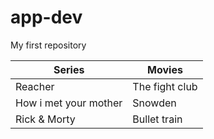 # app-dev
My first repository

| Series | Movies |
| ----------- | ----------- |
| Reacher | The fight club |
| How i met your mother | Snowden |
| Rick & Morty | Bullet train |
